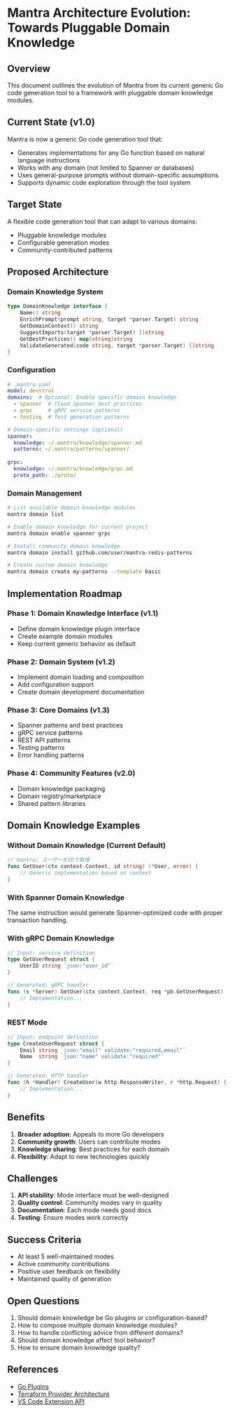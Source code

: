 # Mantra Architecture Evolution: Towards Pluggable Domain Knowledge

## Overview

This document outlines the evolution of Mantra from its current generic Go code generation tool to a framework with pluggable domain knowledge modules.

## Current State (v1.0)

Mantra is now a generic Go code generation tool that:
- Generates implementations for any Go function based on natural language instructions
- Works with any domain (not limited to Spanner or databases)
- Uses general-purpose prompts without domain-specific assumptions
- Supports dynamic code exploration through the tool system

## Target State

A flexible code generation tool that can adapt to various domains:
- Pluggable knowledge modules
- Configurable generation modes
- Community-contributed patterns

## Proposed Architecture

### Domain Knowledge System

```go
type DomainKnowledge interface {
    Name() string
    EnrichPrompt(prompt string, target *parser.Target) string
    GetDomainContext() string
    SuggestImports(target *parser.Target) []string
    GetBestPractices() map[string]string
    ValidateGenerated(code string, target *parser.Target) []string
}
```

### Configuration

```yaml
# .mantra.yaml
model: devstral
domains:  # Optional: Enable specific domain knowledge
  - spanner  # Cloud Spanner best practices
  - grpc     # gRPC service patterns
  - testing  # Test generation patterns

# Domain-specific settings (optional)
spanner:
  knowledge: ~/.mantra/knowledge/spanner.md
  patterns: ~/.mantra/patterns/spanner/
  
grpc:
  knowledge: ~/.mantra/knowledge/grpc.md
  proto_path: ./proto/
```

### Domain Management

```bash
# List available domain knowledge modules
mantra domain list

# Enable domain knowledge for current project
mantra domain enable spanner grpc

# Install community domain knowledge
mantra domain install github.com/user/mantra-redis-patterns

# Create custom domain knowledge
mantra domain create my-patterns --template basic
```

## Implementation Roadmap

### Phase 1: Domain Knowledge Interface (v1.1)
- Define domain knowledge plugin interface
- Create example domain modules
- Keep current generic behavior as default

### Phase 2: Domain System (v1.2)
- Implement domain loading and composition
- Add configuration support
- Create domain development documentation

### Phase 3: Core Domains (v1.3)
- Spanner patterns and best practices
- gRPC service patterns
- REST API patterns
- Testing patterns
- Error handling patterns

### Phase 4: Community Features (v2.0)
- Domain knowledge packaging
- Domain registry/marketplace
- Shared pattern libraries

## Domain Knowledge Examples

### Without Domain Knowledge (Current Default)
```go
// mantra: ユーザーをIDで取得
func GetUser(ctx context.Context, id string) (*User, error) {
    // Generic implementation based on context
}
```

### With Spanner Domain Knowledge
The same instruction would generate Spanner-optimized code with proper transaction handling.

### With gRPC Domain Knowledge
```go
// Input: service definition
type GetUserRequest struct {
    UserID string `json:"user_id"`
}

// Generated: gRPC handler
func (s *Server) GetUser(ctx context.Context, req *pb.GetUserRequest) (*pb.GetUserResponse, error) {
    // Implementation...
}
```

### REST Mode
```go
// Input: endpoint definition
type CreateUserRequest struct {
    Email string `json:"email" validate:"required,email"`
    Name  string `json:"name" validate:"required"`
}

// Generated: HTTP handler
func (h *Handler) CreateUser(w http.ResponseWriter, r *http.Request) {
    // Implementation...
}
```

## Benefits

1. **Broader adoption**: Appeals to more Go developers
2. **Community growth**: Users can contribute modes
3. **Knowledge sharing**: Best practices for each domain
4. **Flexibility**: Adapt to new technologies quickly

## Challenges

1. **API stability**: Mode interface must be well-designed
2. **Quality control**: Community modes vary in quality
3. **Documentation**: Each mode needs good docs
4. **Testing**: Ensure modes work correctly

## Success Criteria

- At least 5 well-maintained modes
- Active community contributions
- Positive user feedback on flexibility
- Maintained quality of generation

## Open Questions

1. Should domain knowledge be Go plugins or configuration-based?
2. How to compose multiple domain knowledge modules?
3. How to handle conflicting advice from different domains?
4. Should domain knowledge affect tool behavior?
5. How to ensure domain knowledge quality?

## References

- [Go Plugins](https://golang.org/pkg/plugin/)
- [Terraform Provider Architecture](https://www.terraform.io/docs/extend/how-terraform-works.html)
- [VS Code Extension API](https://code.visualstudio.com/api)